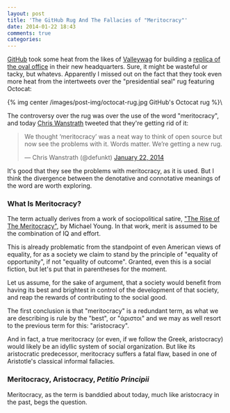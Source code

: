 ```yaml
---
layout: post
title: 'The GitHub Rug And The Fallacies of "Meritocracy"'
date: 2014-01-22 18:43
comments: true
categories:
---
```


[GitHub](https://github.com) took some heat from the likes of [Valleywag](http://valleywag.gawker.com) for building a [replica of the oval office](http://valleywag.gawker.com/how-not-to-spend-your-startups-money-a-replica-of-the-1265655965) in their new headquarters. Sure, it might be wasteful or tacky, but whatevs. Apparently I missed out on the fact that they took even more heat from the intertweets over the "presidential seal" rug featuring Octocat:

{% img center /images/post-img/octocat-rug.jpg GitHub's Octocat rug %}\

The controversy over the rug was over the use of the word "meritocracy", and today [Chris Wanstrath](https://twitter.com/defunkt) tweeted that they're getting rid of it:

<blockquote class="twitter-tweet" lang="en"><p>We thought ‘meritocracy’ was a neat way to think of open source but now see the problems with it. Words matter. We’re getting a new rug.</p>&mdash; Chris Wanstrath (@defunkt) <a href="https://twitter.com/defunkt/statuses/426104782894284800">January 22, 2014</a></blockquote>
<script async src="//platform.twitter.com/widgets.js" charset="utf-8"></script>

It's good that they see the problems with meritocracy, as it is used. But I think the divergence between the denotative and connotative meanings of the word are worth exploring.

### What Is Meritocracy?

The term actually derives from a work of sociopolitical satire, ["The Rise of The Meritocracy"](http://www.goodreads.com/book/show/792606.The_Rise_of_the_Meritocracy), by Michael Young. In that work, merit is assumed to be the combination of IQ and effort.

This is already problematic from the standpoint of even American views of equality, for as a society we claim to stand by the principle of "equality of opportunity", if not "equality of outcome". Granted, even this is a social fiction, but let's put that in parentheses for the moment.

Let us assume, for the sake of argument, that a society would benefit from having its best and brightest in control of the development of that society, and reap the rewards of contributing to the social good.

The first conclusion is that "meritocracy" is a redundant term, as what we are describing is rule by the "best", or "άριστοι" and we may as well resort to the previous term for this: "aristocracy".

And in fact, a true meritocracy (or even, if we follow the Greek, aristocracy) would likely be an idyllic system of social organization. But like its aristocratic predecessor, meritocracy suffers a fatal flaw, based in one of Aristotle's classical informal fallacies.

### Meritocracy, Aristocracy, _Petitio Principii_

Meritocracy, as the term is banddied about today, much like aristocracy in the past, begs the question.